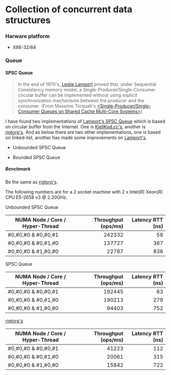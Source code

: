 # Collection of concurrent data structures
### Harware platform
- X86-32/64

### Queue

#### SPSC Queue
>In the end of 1970's, [Leslie Lamport][1] proved that, under Sequential Consistency memory model, a Single-Producer/Single-Consumer circular buffer can be implemented without using explicit synchronization mechanisms between the producer and the consumer. (From Massimo Torquati's [\<Single-Producer/Single-Consumer Queues on Shared Cache Multi-Core Systems\>][2])

I have found two implementations of [Lamport's SPSC Queue][5] which is based on circular buffer from the Internet. One is [KjellKod.cc's][3], another is [rigtorp's][4]. And as below there are two other implementations, one is based on linked-list, another has made some improvements on [Lamport's][5]. 

- Unbounded SPSC Queue
  
- Bounded SPSC Queue
  
##### Benchmark

Be the same as [rigtorp's][4].

The following numbers are for a 2 socket machine with 2 x Intel(R) Xeon(R) CPU E5-2658 v3 @ 2.20GHz.

Unbounded SPSC Queue

| NUMA Node / Core / Hyper-Thread | Throughput (ops/ms) | Latency RTT (ns) |
| ------------------------------- | -------------------:| ----------------:|
| #0,#0,#0 & #0,#0,#1             |              242332 |               58 |
| #0,#0,#0 & #0,#1,#0             |              137727 |              387 |
| #0,#0,#0 & #1,#0,#0             |               22787 |              836 |

SPSC Queue

| NUMA Node / Core / Hyper-Thread | Throughput (ops/ms) | Latency RTT (ns) |
| ------------------------------- | -------------------:| ----------------:|
| #0,#0,#0 & #0,#0,#1             |              192445 |               63 |
| #0,#0,#0 & #0,#1,#0             |              190213 |              279 |
| #0,#0,#0 & #1,#0,#0             |               94403 |              752 |

[rigtorp's][3]

| NUMA Node / Core / Hyper-Thread | Throughput (ops/ms) | Latency RTT (ns) |
| ------------------------------- | -------------------:| ----------------:|
| #0,#0,#0 & #0,#0,#1             |               41223 |              112 |
| #0,#0,#0 & #0,#1,#0             |               20061 |              315 |
| #0,#0,#0 & #1,#0,#0             |               15842 |              722 |

[1]: https://en.wikipedia.org/wiki/Leslie_Lamport
[2]: https://arxiv.org/pdf/1012.1824.pdf
[3]: https://www.codeproject.com/articles/43510/lock-free-single-producer-single-consumer-circular
[4]: https://github.com/rigtorp/SPSCQueue
[5]: http://research.microsoft.com/en-us/um/people/lamport/pubs/proving.pdf
[6]: http://www.1024cores.net/home/lock-free-algorithms/queues/unbounded-spsc-queue
